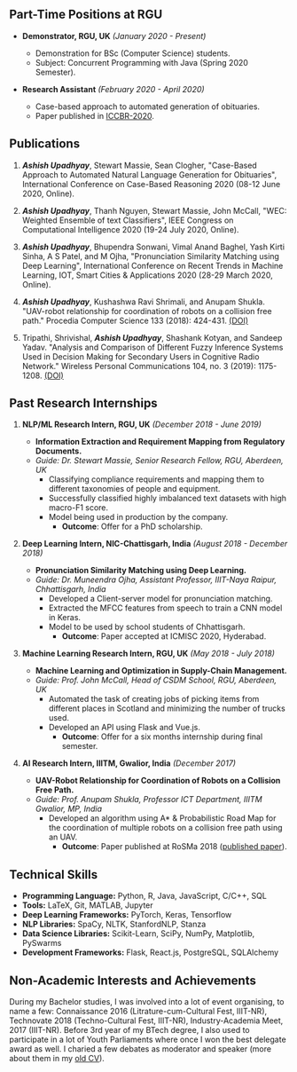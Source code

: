 <!-- ---
layout: post
title: "More About Me"
date: 2020-04-08
desc: "My previous experience."
categories: [Blog]
tags: [Blog]
published: true
blog: About
images:
  - url: /images/ashish.jpg
icon: icon-html
--- -->

## Part-Time Positions at RGU

- **Demonstrator, RGU, UK**
  *(January 2020 - Present)*
	- Demonstration for BSc (Computer Science) students.
	- Subject: Concurrent Programming with Java (Spring 2020 Semester).

- **Research Assistant**
  *(February 2020 - April 2020)*
	- Case-based approach to automated generation of obituaries.
	- Paper published in [ICCBR-2020](https://link.springer.com/chapter/10.1007/978-3-030-58342-2_18).


## Publications

1. ***Ashish Upadhyay***, Stewart Massie, Sean Clogher, "Case-Based Approach to Automated Natural Language Generation for Obituaries", International Conference on Case-Based Reasoning 2020 (08-12 June 2020, Online).

2. ***Ashish Upadhyay***, Thanh Nguyen, Stewart Massie, John McCall, "WEC: Weighted Ensemble of text Classifiers", IEEE Congress on Computational Intelligence 2020 (19-24 July 2020, Online).

3. ***Ashish Upadhyay***, Bhupendra Sonwani, Vimal Anand Baghel, Yash Kirti Sinha, A S Patel, and M Ojha, "Pronunciation Similarity Matching using Deep Learning", International Conference on Recent Trends in Machine Learning, IOT, Smart Cities & Applications 2020 (28-29 March 2020, Online).

4. ***Ashish Upadhyay***, Kushashwa Ravi Shrimali, and Anupam Shukla. "UAV-robot relationship for coordination of robots on a collision free path." Procedia Computer Science 133 (2018): 424-431. <a href="https://doi.org/10.1016/j.procs.2018.07.052">(DOI)</a>

5. Tripathi, Shrivishal, ***Ashish Upadhyay***, Shashank Kotyan, and Sandeep Yadav. "Analysis and Comparison of Different Fuzzy Inference Systems Used in Decision Making for Secondary Users in Cognitive Radio Network." Wireless Personal Communications 104, no. 3 (2019): 1175-1208. <a href="https://doi.org/10.1007/s11277-018-6075-9">(DOI)</a>


## Past Research Internships

1. **NLP/ML Research Intern, RGU, UK** 
  *(December 2018 - June 2019)*
	- **Information Extraction and Requirement Mapping from Regulatory Documents.**
	- _Guide: Dr. Stewart Massie, Senior Research Fellow, RGU, Aberdeen, UK_
		- Classifying compliance requirements and mapping them to different taxonomies of people and equipment.
		- Successfully classified highly imbalanced text datasets with high macro-F1 score.
		- Model being used in production by the company.
			- **Outcome**: Offer for a PhD scholarship.


2. **Deep Learning Intern, NIC-Chattisgarh, India**
  *(August 2018 - December 2018)*
	- **Pronunciation Similarity Matching using Deep Learning.**
	- _Guide: Dr. Muneendra Ojha, Assistant Professor, IIIT-Naya Raipur, Chhattisgarh, India_
		- Developed a Client-server model for pronunciation matching. 
		- Extracted the MFCC features from speech to train a CNN model in Keras. 
		- Model to be used by school students of Chhattisgarh.
			- **Outcome**: Paper accepted at ICMISC 2020, Hyderabad.


3. **Machine Learning Research Intern, RGU, UK**
  *(May 2018 - July 2018)*
	- **Machine Learning and Optimization in Supply-Chain Management.**
	- _Guide: Prof. John McCall, Head of CSDM School, RGU, Aberdeen, UK_
		- Automated the task of creating jobs of picking items from different places in Scotland and minimizing the number of trucks used.
		- Developed an API using Flask and Vue.js.
			- **Outcome**: Offer for a six months internship during final semester.


4. **AI Research Intern, IIITM, Gwalior, India** 
  *(December 2017)*
	- **UAV-Robot Relationship for Coordination of Robots on a Collision Free Path.**
	- _Guide: Prof. Anupam Shukla, Professor ICT Department, IIITM Gwalior, MP, India_
		- Developed an algorithm using A* & Probabilistic Road Map for the coordination of multiple robots on a collision free path using an UAV. 
			- **Outcome**: Paper published at RoSMa 2018 (<a href="https://doi.org/10.1016/j.procs.2018.07.052">published paper</a>).



## Technical Skills

<!-- | **Programming Languages**		 | 		    Python, R, Java, JavaScript, C/C++, SQL |  -->
<!-- | ------------------------------ | -----------------------------------------------: |  -->
<!-- | **Tools**				    	 |			  			LaTeX, Git, MATLAB, Jupyter |  -->
<!-- | **Deep Learning Frameworks**   |			   			 PyTorch, Keras, Tensorflow |  -->
<!-- | **NLP Libraries** 			 | 				   SpaCy, NLTK |  -->
<!-- | **Data Science Libraries** 	 | Scikit-Learn, SciPy, NumPy, Matplotlib, PySwarms |  -->
<!-- | **Development Frameworks**     |          Flask, React.js, PostgreSQL, SQLAlchemy | -->

* **Programming Language:** Python, R, Java, JavaScript, C/C++, SQL
* **Tools:** LaTeX, Git, MATLAB, Jupyter
* **Deep Learning Frameworks:** PyTorch, Keras, Tensorflow
* **NLP Libraries:** SpaCy, NLTK, StanfordNLP, Stanza
* **Data Science Libraries:** Scikit-Learn, SciPy, NumPy, Matplotlib, PySwarms
* **Development Frameworks:** Flask, React.js, PostgreSQL, SQLAlchemy 

## Non-Academic Interests and Achievements

During my Bachelor studies, I was involved into a lot of event organising, to name a few: Connaissance 2016 (Litrature-cum-Cultural Fest, IIIT-NR), Technovate 2018 (Techno-Cultural Fest, IIIT-NR), Industry-Academia Meet, 2017 (IIIT-NR). Before 3rd year of my BTech degree, I also used to participate in a lot of Youth Parliaments where once I won the best delegate award as well. I charied a few debates as moderator and speaker (more about them in my <a href="https://panditu2015.github.io/CV_Ashish_Upadhyay.pdf">old CV</a>).
